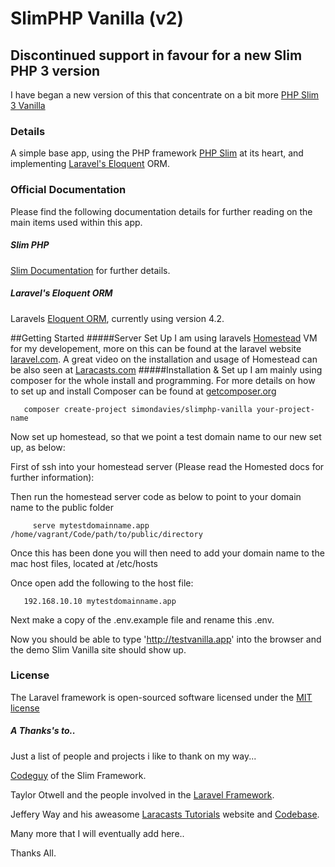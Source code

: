 # SlimPHP Vanilla (v2)

## Discontinued support in favour for a new Slim PHP 3 version
I have began a new version of this that concentrate on a bit more [PHP Slim 3 Vanilla](https://github.com/simondavies/SlimPHP3-Vanilla)


### Details
A simple base app, using the PHP framework [PHP Slim](http://www.slimframework.com/) at its heart, and implementing  [Laravel's Eloquent](https://github.com/illuminate/database) ORM.


### Official Documentation
Please find the following documentation details for further reading on the main items used within this app.

##### Slim PHP
 [Slim Documentation](http://docs.slimframework.com/) for further details.

##### Laravel's Eloquent ORM
Laravels [Eloquent ORM](http://laravel.com/docs/4.2/eloquent), currently using version 4.2.


##Getting Started
#####Server Set Up
I am using laravels [Homestead](https://github.com/laravel/homestead) VM for my developement, more on this can be found at the laravel website [laravel.com](http://laravel.com/docs/4.2/homestead). A great video on the installation and usage of Homestead can be also seen at [Laracasts.com](https://laracasts.com/lessons/say-hello-to-laravel-homestead-two)
#####Installation & Set up
I am mainly using composer for the whole install and programming. For more details on how to set up and install Composer can be found at [getcomposer.org](https://getcomposer.org/)

       composer create-project simondavies/slimphp-vanilla your-project-name


Now set up homestead, so that we point a test domain name  to our new set up, as below:

First of  ssh into your homestead server (Please read the Homested docs for further information):

Then run the homestead server code as below to point to your domain name to the public folder

         serve mytestdomainname.app /home/vagrant/Code/path/to/public/directory

Once this has been done you will then need to add your domain name to the mac host files, located at /etc/hosts

Once open add the following to the host file:

       192.168.10.10 mytestdomainname.app

Next make a copy of the .env.example file and rename this .env.

Now you should be able to type 'http://testvanilla.app' into the browser and the demo Slim Vanilla site should show up.


### License

The Laravel framework is open-sourced software licensed under the [MIT license](http://opensource.org/licenses/MIT)

##### A Thanks's to..

Just a list of people and projects i like to thank on my way...

[Codeguy](https://github.com/codeguy) of the Slim Framework.

Taylor Otwell and the people involved in the [Laravel Framework](https://github.com/laravel).

Jeffery Way and his aweasome [Laracasts Tutorials](https://laracasts.com/) website and [Codebase](https://github.com/laracasts).

Many more that I will eventually add here..

Thanks All.


